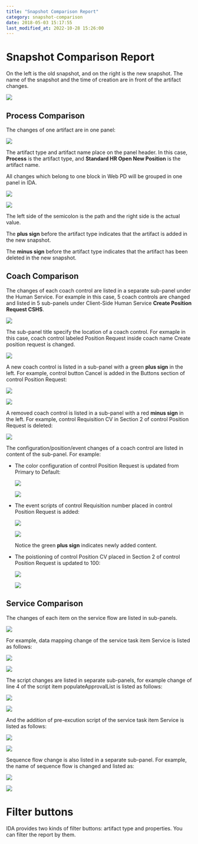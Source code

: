 ```yaml
---
title: "Snapshot Comparison Report"
category: snapshot-comparison
date: 2018-05-03 15:17:55
last_modified_at: 2022-10-28 15:26:00
---
```


# Snapshot Comparison Report

On the left is the old snapshot, and on the right is the new snapshot. The name of the snapshot and the time of creation are in front of the artifact changes.

![][snanshot-comparison-name-of-snapshot]

## Process Comparison
The changes of one artifact are in one panel:

![][snapshot-comparison-artifact-changes]

The artifact type and artifact name place on the panel header. In this case, **Process** is the artifact type, and **Standard HR Open New Position** is the artifact name.

All changes which belong to one block in Web PD will be grouped in one panel in IDA.

![][bpm-changes]

![][change-in-ida]

The left side of the semicolon is the path and the right side is the actual value.

The **plus sign** before the artifact type indicates that the artifact is added in the new snapshot.

The **minus sign** before the artifact type indicates that the artifact has been deleted in the new snapshot.

## Coach Comparison

The changes of each coach control are listed in a separate sub-panel under the Human Service. For example in this case, 5 coach controls are changed and listed in 5 sub-panels under Client-Side Human Service **Create Position Request CSHS**.

![][snapshot-comparison-coach-changes]

The sub-panel title specify the location of a coach control. For exmaple in this case, coach control labeled Position Request inside coach name Create position request is changed.

![][snapshot-comparison-coach-control-changes]

A new coach control is listed in a sub-panel with a green **plus sign** in the left. For example, control button Cancel is added in the Buttons section of control Position Request:

![][snapshot-comparison-coach-control-added-webpd]

![][snapshot-comparison-coach-control-added]

A removed coach control is listed in a sub-panel with a red **minus sign** in the left. For example, control Requisition CV in Section 2 of control Position Request is deleted:

![][snapshot-comparison-coach-control-deleted]

The configuration/position/event changes of a coach control are listed in content of the sub-panel. For example:

- The color configuration of control Position Request is updated from Primary to Default:

  ![][snapshot-comparison-coach-control-config-changes-webpd]

  ![][snapshot-comparison-coach-control-config-changes]

- The event scripts of control Requisition number placed in control Position Request is added: 

  ![][snapshot-comparison-coach-control-event-changes-webpd]

  ![][snapshot-comparison-coach-control-event-changes]

  Notice the green **plus sign** indicates newly added content.

- The poistioning of control Position CV placed in Section 2 of control Position Request is updated to 100:
 
  ![][snapshot-comparison-coach-control-positioning-changes-webpd]

  ![][snapshot-comparison-coach-control-positioning-changes]

## Service Comparison

The changes of each item on the service flow are listed in sub-panels.

  ![][snapshot-comparison-sf-changes]

For example, data mapping change of the service task item Service is listed as follows:

  ![][snapshot-comparison-sf-mapping-changes-webpd]
 
  ![][snapshot-comparison-sf-mapping-changes]

The script changes are listed in separate sub-panels, for example change of line 4 of the script item populateApprovalList is listed as follows:

  ![][snapshot-comparison-sf-script-changes-webpd]
 
  ![][snapshot-comparison-sf-script-changes]
  
And the addition of pre-excution script of the service task item Service is listed as follows:

  ![][snapshot-comparison-sf-prescript-changes-webpd]
 
  ![][snapshot-comparison-sf-prescript-changes]

Sequence flow change is also listed in a separate sub-panel. For example, the name of sequence flow is changed and listed as:

  ![][snapshot-comparison-sf-sequence-changes-webpd]
 
  ![][snapshot-comparison-sf-sequence-changes]


# Filter buttons

IDA provides two kinds of filter buttons: artifact type and properties. You can filter the report by them.


[bpm-changes]: ../images/snapshot-comparison/bpm-changes.png
[change-in-ida]: ../images/snapshot-comparison/change-in-ida.png
[snapshot-comparison-artifact-changes]: ../images/snapshot-comparison/snapshot-comparison-artifact-changes.png
[snapshot-comparison-report]: ../images/snapshot-comparison/snapshot-comparison-report.png
[snanshot-comparison-name-of-snapshot]: ../images/snapshot-comparison/snanshot-comparison-name-of-snapshot.png
[snapshot-comparison-coach-changes]: ../images/snapshot-comparison/snapshot-comparison-coach-changes.png
[snapshot-comparison-coach-control-changes]: ../images/snapshot-comparison/snapshot-comparison-coach-control-changes.png
[snapshot-comparison-coach-control-config-changes]: ../images/snapshot-comparison/snapshot-comparison-coach-control-config-changes.png
[snapshot-comparison-coach-control-config-changes-webpd]: ../images/snapshot-comparison/snapshot-comparison-coach-control-config-changes-webpd.png
[snapshot-comparison-coach-control-event-changes]: ../images/snapshot-comparison/snapshot-comparison-coach-control-event-changes.png
[snapshot-comparison-coach-control-event-changes-webpd]: ../images/snapshot-comparison/snapshot-comparison-coach-control-event-changes-webpd.png
[snapshot-comparison-coach-control-positioning-changes]: ../images/snapshot-comparison/snapshot-comparison-coach-control-positioning-changes.png
[snapshot-comparison-coach-control-positioning-changes-webpd]: ../images/snapshot-comparison/snapshot-comparison-coach-control-positioning-changes-webpd.png
[snapshot-comparison-coach-control-added]: ../images/snapshot-comparison/snapshot-comparison-coach-control-added.png
[snapshot-comparison-coach-control-added-webpd]: ../images/snapshot-comparison/snapshot-comparison-coach-control-added-webpd.png
[snapshot-comparison-coach-control-deleted]: ../images/snapshot-comparison/snapshot-comparison-coach-control-deleted.png
[snapshot-comparison-sf-changes]: ../images/snapshot-comparison/snapshot-comparison-sf-changes.png
[snapshot-comparison-sf-script-changes]: ../images/snapshot-comparison/snapshot-comparison-sf-script-changes.png
[snapshot-comparison-sf-script-changes-webpd]: ../images/snapshot-comparison/snapshot-comparison-sf-script-changes-webpd.png
[snapshot-comparison-sf-prescript-changes]: ../images/snapshot-comparison/snapshot-comparison-sf-prescript-changes.png
[snapshot-comparison-sf-prescript-changes-webpd]: ../images/snapshot-comparison/snapshot-comparison-sf-prescript-changes-webpd.png
[snapshot-comparison-sf-sequence-changes]: ../images/snapshot-comparison/snapshot-comparison-sf-sequence-changes.png
[snapshot-comparison-sf-sequence-changes-webpd]: ../images/snapshot-comparison/snapshot-comparison-sf-sequence-changes-webpd.png
[snapshot-comparison-sf-mapping-changes]: ../images/snapshot-comparison/snapshot-comparison-sf-mapping-changes.png
[snapshot-comparison-sf-mapping-changes-webpd]: ../images/snapshot-comparison/snapshot-comparison-sf-mapping-changes-webpd.png